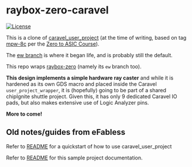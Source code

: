 # raybox-zero-caravel

[![License](https://img.shields.io/badge/License-Apache%202.0-blue.svg)](https://opensource.org/licenses/Apache-2.0)

This is a clone of [caravel_user_project] (at the time of writing, based on tag [mpw-8c] per the [Zero to ASIC Course]).

The [ew branch] is where it began life, and is probably still the default.

This repo wraps [raybox-zero] (namely its `ew` branch too).

**This design implements a simple hardware ray caster** and while it is hardened as its own GDS macro and placed inside the Caravel `user_project_wrapper`, it is (hopefully) going to be part of a shared chipIgnite shuttle project. Given this, it has only 9 dedicated Caravel IO pads, but also makes extensive use of Logic Analyzer pins.

**More to come!**


[caravel_user_project]: https://github.com/efabless/caravel_user_project
[mpw-8c]: https://github.com/efabless/caravel_user_project/tree/mpw-8c
[Zero to ASIC Course]: https://zerotoasiccourse.com/
[ew branch]: https://github.com/algofoogle/raybox-zero-caravel/tree/ew
[raybox-zero]: https://github.com/algofoogle/raybox-zero/tree/ew

## Old notes/guides from eFabless

Refer to [README](docs/source/index.rst#section-quickstart) for a quickstart of how to use caravel_user_project

Refer to [README](docs/source/index.rst) for this sample project documentation. 

